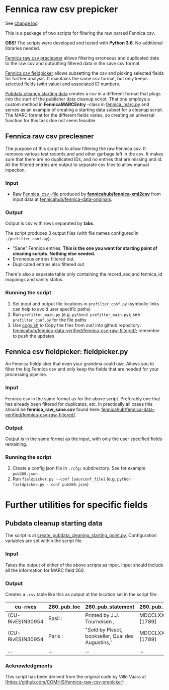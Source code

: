 # Fennica raw csv prepicker

See [change log](change.log)

This is a package of two scripts for filtering the raw parsed Fennica csv.

**OBS!** The scripts were developed and tested with **Python 3.6**. No additional libraries needed.

[Fennica raw csv precleaner](#fennica-raw-csv-precleaner) allows filtering erroneous and duplicated data to the raw csv and outputting filtered data in the save csv format.

[Fennica csv fieldpicker](#fennica-csv-fieldpicker) allows subsetting the csv and picking selected fields for further analysis. It maintains the same csv format, but only keeps selected fields (with value) and associated ID numbers.

[Pubdata cleanup starting data](#pubdata-cleanup-starting-data) creates a csv in a different format that plugs into the start of the publisher data cleanup script. That one employs a custom method in **FennicaMARCEntry** -class in [fennica_marc.py](./lib/fennica_marc.py) and serves as an example of creating a starting data subset for a cleanup script. The MARC format for the different fields varies, so creating an universal function for this task doe not seem feasible.


## Fennica raw csv precleaner

The purpose of this script is to allow filtering the raw Fennica csv. It removes various test records and and other garbage left in the csv. It makes sure that there are no duplicated IDs, and no entries that are missing and id. All the filtered entries are output to separate csv files to allow manual inpection.

### Input

* Raw [Fennica .csv -file](https://github.com/fennicahub/fennica-data-originals/tree/master/fennica-csv-raw) produced by **[fennicahub/fennica-xml2csv](https://github.com/fennicahub/fennica-xml2csv)** from input data at  [fennicahub/fennica-data-originals](https://github.com/fennicahub/fennica-data-originals/tree/master/fennica-xml-raw).

### Output

Output is csv with rows separated by **tabs**.

The script produces 3 output files (with file names configured in `./prefilter_conf.py`):
* "Sane" Fennica entries. **This is the one you want for starting point of cleaning scripts. Nothing else needed.** 
* Erroneous entries filtered out.
* Duplicated entries also filtered out.

There's also a separate table only containing the record_seq and fennica_id mappings and sanity status. 

### Running the script

1) Set input and output file locations in `prefilter_conf.py` (symbolic links can help to avoid user specific paths)
2) Run `prefilter_main.py` (e.g. `python3 prefilter_main.py`); see `prefilter_conf.py` for the file paths
3) Use [copy.sh](copy.sh) to Copy the files from out/ into github repository: [fennicahub/fennica-data-verified/fennica-csv-raw-filtered/](https://github.com/fennicahub/fennica-data-verified/tree/master/fennica-csv-raw-filtered); remember to push the updates
 
## Fennica csv fieldpicker: **fieldpicker.py**

An Fennica fieldpicker that even your grandma could use. Allows you to filter the big Fennica csv and only keep the fields that are needed for your processing pipeline.

### Input

Fennica csv in the same format as for the above script. Preferably one that has already been filtered for duplicates, etc. In practically all cases this should be **fennica_raw_sane.csv** found here: [fennicahub/fennica-data-verified/fennica-csv-raw-filtered/](https://github.com/fennicahub/fennica-data-verified/tree/master/fennica-csv-raw-filtered).

### Output

Output is in the same format as the input, with only the user specified fields remaining.

### Running the script

1) Create a config json file in `./cfg/` subdirectory. See for example `pub260.json`.
2) Run `fieldpicker.py --conf [yourconf_file]` (e.g. `python fieldpicker.py --conf pub260.json`)



# Further utilities for specific fields

## Pubdata cleanup starting data

The script is at [create_pubdata_cleaning_starting_point.py](./create_pubdata_cleaning_starting_point.py). Configuration variables are set within the script file.

### Input

Takes the output of either of the above scripts as input. Input should include all the information for MARC field 260.

### Output

Creates a `.csv` table like this as output at the location set in the script file:

| cu-rives | 260_pub_loc | 260_pub_statement | 260_pub_time |
| -------- | ----------- | ----------------- | ------------ |
| (CU-RivES)N30954 | Basil : | Printed by J.J. Tourneisen ; | MDCCLXXXIX. [1789] |
| (CU-RivES)N30954 | Paris : | "Sold by Pissot, bookseller, Quai des Augustins," | MDCCLXXXIX. [1789] |
| ... | ... | ... | ... |


### Acknowledgments

This script has been derived from the original code by Ville Vaara at
[https://github.com/COMHIS/fennica-raw-csv-prepicker]